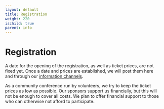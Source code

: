 ```yaml
--- 
layout: default 
title: Registration
weight: 220
ischild: true
parent: info
---
```


# Registration

A date for the opening of the registration, as well as ticket prices, are not fixed yet. Once a date and prices are established, we will post them here and through our [information channels](contact.html).

As a community conference run by volunteers, we try to keep the ticket prices as low as possible. Our [sponsors](sponsorship.html) support us financially, but this will not be enough to cover all costs. We plan to offer financial support to those who can otherwise not afford to participate.

